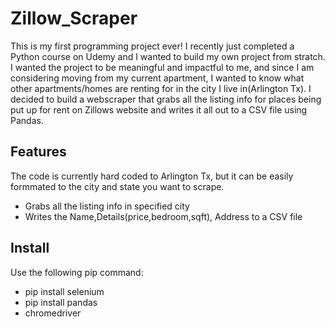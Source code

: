 # Zillow_Scraper
This is my first programming project ever! I recently just completed a Python course on Udemy and I wanted to build my own project from stratch. I wanted the project to be meaningful and impactful to me, and since I am considering moving from my current apartment, I wanted to know what other apartments/homes are renting for in the city I live in(Arlington Tx). I decided to build a webscraper that grabs all the listing info for places being put up for rent on Zillows website and writes it all out to a CSV file using Pandas.

## Features 
The code is currently hard coded to Arlington Tx, but it can be easily formmated to the city and state you want to scrape.
* Grabs all the listing info in specified city 
* Writes the Name,Details(price,bedroom,sqft), Address to a CSV file

## Install
Use the following pip command:
* pip install selenium
* pip install pandas 
* chromedriver
